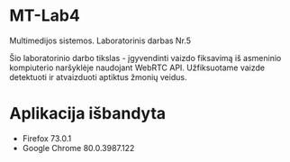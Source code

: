 # MT-Lab4
Multimedijos sistemos. Laboratorinis darbas Nr.5

Šio laboratorinio darbo tikslas - įgyvendinti vaizdo fiksavimą iš asmeninio kompiuterio naršyklėje naudojant WebRTC API. Užfiksuotame vaizde detektuoti ir atvaizduoti aptiktus žmonių veidus.

# Aplikacija išbandyta
  - Firefox 73.0.1
  - Google Chrome 80.0.3987.122